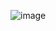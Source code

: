 ![image](https://github.com/Evertonrwr/evertonrwr_Bertoti/assets/86848721/03f3319d-64d8-44bd-9303-af0dcb34388e)
